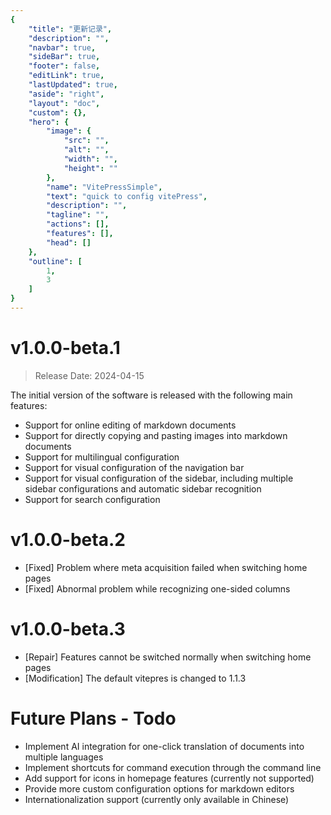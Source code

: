 ```yaml
---
{
    "title": "更新记录",
    "description": "",
    "navbar": true,
    "sideBar": true,
    "footer": false,
    "editLink": true,
    "lastUpdated": true,
    "aside": "right",
    "layout": "doc",
    "custom": {},
    "hero": {
        "image": {
            "src": "",
            "alt": "",
            "width": "",
            "height": ""
        },
        "name": "VitePressSimple",
        "text": "quick to config vitePress",
        "description": "",
        "tagline": "",
        "actions": [],
        "features": [],
        "head": []
    },
    "outline": [
        1,
        3
    ]
}
---
```


# v1.0.0-beta.1

> Release Date: 2024-04-15

The initial version of the software is released with the following main features:

* Support for online editing of markdown documents
* Support for directly copying and pasting images into markdown documents
* Support for multilingual configuration
* Support for visual configuration of the navigation bar
* Support for visual configuration of the sidebar, including multiple sidebar configurations and automatic sidebar recognition
* Support for search configuration

# v1.0.0-beta.2

* [Fixed] Problem where meta acquisition failed when switching home pages
* [Fixed] Abnormal problem while recognizing one-sided columns

# v1.0.0-beta.3

* [Repair] Features cannot be switched normally when switching home pages
* [Modification] The default vitepres is changed to 1.1.3

# Future Plans - Todo

* Implement AI integration for one-click translation of documents into multiple languages
* Implement shortcuts for command execution through the command line
* Add support for icons in homepage features (currently not supported)
* Provide more custom configuration options for markdown editors
* Internationalization support (currently only available in Chinese)
